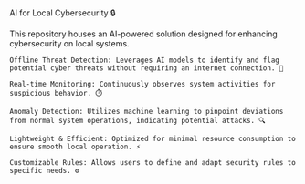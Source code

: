 AI for Local Cybersecurity 🔒

This repository houses an AI-powered solution designed for enhancing cybersecurity on local systems.

    Offline Threat Detection: Leverages AI models to identify and flag potential cyber threats without requiring an internet connection. 📡

    Real-time Monitoring: Continuously observes system activities for suspicious behavior. ⏱️

    Anomaly Detection: Utilizes machine learning to pinpoint deviations from normal system operations, indicating potential attacks. 🔍

    Lightweight & Efficient: Optimized for minimal resource consumption to ensure smooth local operation. ⚡

    Customizable Rules: Allows users to define and adapt security rules to specific needs. ⚙️
